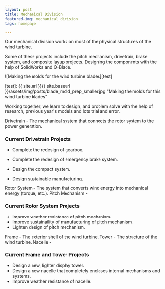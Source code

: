 ```yaml
---
layout: post
title: Mechanical Division
featured-img: mechanical_division
tags: homepage

---
```


Our mechanical division works on most of the physical structures of the wind turbine. 

Some of these projects include the pitch mechanism, drivetrain, brake system, and composite layup projects. Designing the components with the help of SolidWorks and Q-Blade.

![Making the molds for the wind turbine blades][test]

[test]: {{ site.url }}{{ site.baseurl }}/assets/img/posts/blade_mold_prep_smaller.jpg "Making the molds for this wind turbine blades"

Working together, we learn to design, and problem solve with the help of research, previous year's models and lots trial and error.



Drivetrain - The mechanical system that connects the rotor system to the power generation.

### Current Drivetrain Projects

* Complete the redesign of gearbox.

* Complete the redesign of emergency brake system.

* Design the compact system.

* Design sustainable manufacturing.

Rotor System - The system that converts wind energy into mechanical energy (torque, etc.).
Pitch Mechanism - 

### Current Rotor System Projects

* Improve weather resistance of pitch mechanism.
* Improve sustainaility of manufacturing of pitch mechanism.
* Lighten design of pitch mechanism.

Frame - The exterior shell of the wind turbine.
Tower - The structure of the wind turbine.
Nacelle - 

### Current Frame and Tower Projects

* Design a new, lighter display tower.
* Design a new nacelle that completely encloses internal mechanisms and systems.
* Improve weather resistance of nacelle.

